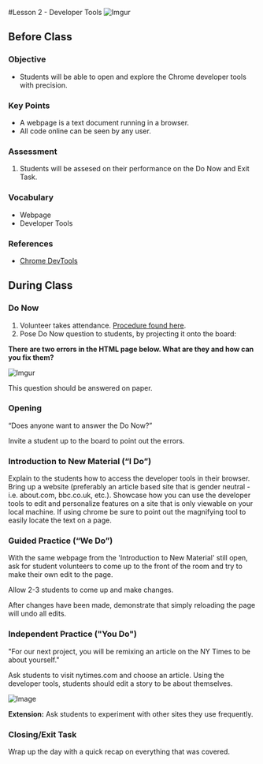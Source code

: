 #Lesson 2 - Developer Tools
![Imgur](http://i.imgur.com/k8gDQsq.png)

## Before Class

### Objective

* Students will be able to open and explore the Chrome developer tools with precision.

### Key Points

* A webpage is a text document running in a browser.
* All code online can be seen by any user.

### Assessment

1. Students will be assesed on their performance on the Do Now and Exit Task.


### Vocabulary

* Webpage
* Developer Tools


### References

* [Chrome DevTools](https://developer.chrome.com/devtools)

## During Class


### Do Now

1. Volunteer takes attendance. [Procedure found here](https://docs.google.com/document/d/19IIhqykr70vj7wnqyJYuQNTkd9GX56Xgl3omD42IcMk/edit).
2. Pose Do Now question to students, by projecting it onto the board: 
  
**There are two errors in the HTML page below. What are they and how can you fix them?** 

![Imgur](http://i.imgur.com/9te8ql9.png)

This question should be answered on paper.

### Opening

“Does anyone want to answer the Do Now?” 

Invite a student up to the board to point out the errors.

### Introduction to New Material (“I Do”)

Explain to the students how to access the developer tools in their browser. Bring up a website (preferably an article based site that is gender neutral - i.e. about.com, bbc.co.uk, etc.). Showcase how you can use the developer tools to edit and personalize features on a site that is only viewable on your local machine. If using chrome be sure to point out the magnifying tool to easily locate the text on a page. 

### Guided Practice (“We Do”)
With the same webpage from the 'Introduction to New Material' still open, ask for student volunteers to come up to the front of the room and try to make their own edit to the page.

Allow 2-3 students to come up and make changes.

After changes have been made, demonstrate that simply reloading the page will undo all edits.

### Independent Practice ("You Do")
"For our next project, you will be remixing an article on the NY Times to be about yourself."
 
Ask students to visit nytimes.com and choose an article. Using the developer tools, students should edit a story to be about themselves. 

![Image](http://i.imgur.com/toR2Csq.png)


**Extension:** Ask students to experiment with other sites they use frequently.


### Closing/Exit Task
Wrap up the day with a quick recap on everything that was covered. 

